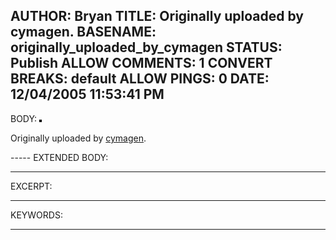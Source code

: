 AUTHOR: Bryan
TITLE: Originally uploaded by cymagen.
BASENAME: originally_uploaded_by_cymagen
STATUS: Publish
ALLOW COMMENTS: 1
CONVERT BREAKS: __default__
ALLOW PINGS: 0
DATE: 12/04/2005 11:53:41 PM
-----
BODY:
<a href="http://www.flickr.com/photos/cymagen/40950139/" title="photo sharing"><img src="http://static.flickr.com/30/40950139_3233ede121_m.jpg" alt="" style="border: solid 2px #000000;" /></a>

Originally uploaded by <a href="http://www.flickr.com/people/cymagen/">cymagen</a>.
</span>
<br clear="all" />
<p style=""></p>
-----
EXTENDED BODY:

-----
EXCERPT:

-----
KEYWORDS:

-----


